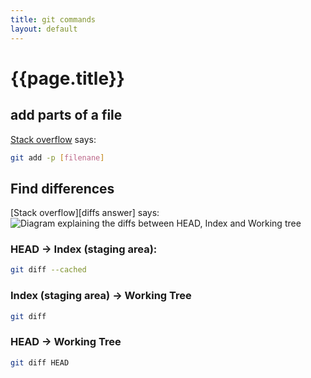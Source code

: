 ```yaml
---
title: git commands
layout: default
---
```

{{page.title}}
==============

add parts of a file
-------------------

[Stack overflow][partial add] says:

```bash
git add -p [filenane]
```

Find differences
----------------

[Stack overflow][diffs answer] says:
![Diagram explaining the diffs between HEAD, Index and Working tree][diff diagram]

### HEAD -> Index (staging area):

```bash
git diff --cached
```

### Index (staging area) -> Working Tree

```bash
git diff
```

### HEAD -> Working Tree

```bash
git diff HEAD
```

[partial add]: https://stackoverflow.com/questions/1085162/how-can-i-commit-only-part-of-a-file-in-git
[diff diagram]: http://images.abizern.org.s3.amazonaws.com/365git/March10/GitDiffSimple.png
[diff answer]: http://stackoverflow.com/a/1587952/189995
